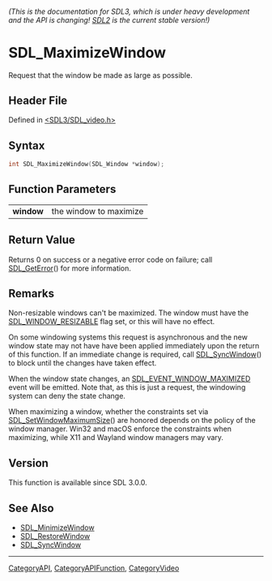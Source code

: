 ###### (This is the documentation for SDL3, which is under heavy development and the API is changing! [SDL2](https://wiki.libsdl.org/SDL2/) is the current stable version!)
# SDL_MaximizeWindow

Request that the window be made as large as possible.

## Header File

Defined in [<SDL3/SDL_video.h>](https://github.com/libsdl-org/SDL/blob/main/include/SDL3/SDL_video.h)

## Syntax

```c
int SDL_MaximizeWindow(SDL_Window *window);
```

## Function Parameters

|                |                        |
| -------------- | ---------------------- |
| **window**     | the window to maximize |

## Return Value

Returns 0 on success or a negative error code on failure; call
[SDL_GetError](SDL_GetError)() for more information.

## Remarks

Non-resizable windows can't be maximized. The window must have the
[SDL_WINDOW_RESIZABLE](SDL_WINDOW_RESIZABLE) flag set, or this will have no
effect.

On some windowing systems this request is asynchronous and the new window
state may not have have been applied immediately upon the return of this
function. If an immediate change is required, call
[SDL_SyncWindow](SDL_SyncWindow)() to block until the changes have taken
effect.

When the window state changes, an
[SDL_EVENT_WINDOW_MAXIMIZED](SDL_EVENT_WINDOW_MAXIMIZED) event will be
emitted. Note that, as this is just a request, the windowing system can
deny the state change.

When maximizing a window, whether the constraints set via
[SDL_SetWindowMaximumSize](SDL_SetWindowMaximumSize)() are honored depends
on the policy of the window manager. Win32 and macOS enforce the
constraints when maximizing, while X11 and Wayland window managers may
vary.

## Version

This function is available since SDL 3.0.0.

## See Also

- [SDL_MinimizeWindow](SDL_MinimizeWindow)
- [SDL_RestoreWindow](SDL_RestoreWindow)
- [SDL_SyncWindow](SDL_SyncWindow)

----
[CategoryAPI](CategoryAPI), [CategoryAPIFunction](CategoryAPIFunction), [CategoryVideo](CategoryVideo)

